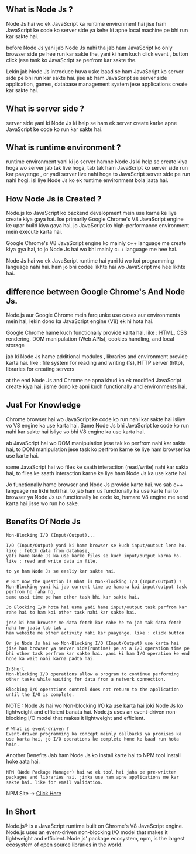 ## What is Node Js ?
Node Js hai wo ek JavaScript ka runtime environment hai jise ham JavaScript ke code ko server side ya kehe ki apne local machine pe bhi run kar sakte hai.

before Node Js yani jab Node Js nahi tha jab ham JavaScript ko only browser side pe hee run kar sakte the,
yani ki ham kuch click event , button click jese task ko JavaScript se perfrom kar sakte the.

Lekin jab Node Js introduce huva uske baad se ham JavaScript ko server side pe bhi run kar sakte hai.
jise ab ham JavaScript se server side application, games, database management system jese applications create kar sakte hai.


## What is server side ?
server side yani ki Node Js ki help se ham ek server create karke apne JavaScript ke code ko run kar sakte hai.

## What is runtime environment ?
runtime environment yani ki jo server hamne Node Js ki help se create kiya hoga wo server jab tak live hoga,
tab tak ham JavaScript ko server side run kar paayenge , or yadi server live nahi hoga to JavaScript server side pe run nahi hogi.
isi liye Node Js ko ek runtime environment bola jaata hai.


## How Node Js is Created ?
Node.js ko JavaScript ko backend development mein use karne ke liye create kiya gaya hai.
Ise primarily Google Chrome's V8 JavaScript engine ke upar build kiya gaya hai, jo JavaScript ko high-performance environment mein execute karta hai.

Google Chrome's V8 JavaScript engine ko mainly c++ language me create kiya gya hai,
to jo Node Js hai wo bhi mainly c++ language me hee hai.

Node Js hai wo ek JavaScript runtime hai yani ki wo koi programming language nahi hai.
ham jo bhi codee likhte hai wo JavaScript me hee likhte hai.

## difference between Google Chrome's And Node Js.
Node.js aur Google Chrome mein farq unke use cases aur environments mein hai, lekin dono ka JavaScript engine (V8) ek hi hota hai. 

Google Chrome hame kuch functionally provide karta hai.
like : HTML, CSS rendering, DOM manipulation (Web APIs), cookies handling, and local storage

jab ki Node Js hame additional modules , libraries and environment provide karta hai.
like : file system for reading and writing (fs), HTTP server (http), libraries for creating servers

at the end Node Js and Chrome ne apna khud ka ek modified JavaScript create kiya hai.
jisme dono ke apni kuch functionally and environments hai.


## Just For Knowledge
Chrome browser hai wo JavaScript ke code ko run nahi kar sakte hai isliye vo V8 engine ka use karta hai.
Same Node Js bhi JavaScript ke code ko run nahi kar sakte hai isliye vo bhi V8 engine ka use karta hai.

ab JavaScript hai wo DOM manipulation jese tak ko perfrom nahi kar sakta hai,
to DOM manipulation jese task ko perfrom karne ke liye ham browser ka use karte hai.

same JavaScript hai wo files ke saath interaction (read/write) nahi kar sakta hai,
to files ke saath interaction karne ke liye ham Node Js ka use karte hai.

Jo functionally hame browser and Node Js provide karte hai. wo sab c++ language me likhi hoti hai.
to jab ham us functionally ka use karte hai to browser ya Node Js us functionally ke code ko,
hamare V8 engine me send karta hai jisse wo run ho sake.




## Benefits Of Node Js
    Non-Blocking I/O (Input/Output)...

    I/O (Input/Output) yani ki hame browser se kuch input/output lena ho.
    like : fetch data from database,
    yafi hame Node Js ka use karke files se kuch input/output karna ho.
    like : read and write data in file.

    to ye ham Node Js se easliy kar sakte hai.

    # But now the question is What is Non-Blocking I/O (Input/Output) ?
    Non-Blocking yani ki jab current time pe hamara koi input/output task perfrom ho raha ho,
    same ussi time pe ham other task bhi kar sakte hai.

    Jo Blocking I/O hota hai usme yadi hame input/output task perfrom kar rahe hai to ham koi other task nahi kar sakte hai.

    jese ki ham browser me data fetch kar rahe he to jab tak data fetch nahi ho jaata tab tak ,
    ham website me other activity nahi kar paayenge. like : click button

    Or jo Node Js hai wo Non-Blocking I/O (Input/Output) use karta hai jise ham browser ya server side(runtime) pe at a I/O operation time pe bhi other task perfrom kar sakte hai. yani ki ham I/O operation ke end hone ka wait nahi karna padta hai.

    InShort
    Non-blocking I/O operations allow a program to continue performing other tasks while waiting for data from a network connection.

    Blocking I/O operations control does not return to the application until the I/O is complete.

NOTE : Node Js hai wo Non-blocking I/O ka use karta hai joki Node Js ko lightweight and efficient banata hai.
Node.js uses an event-driven non-blocking I/O model that makes it lightweight and efficient.

    # What is event-driven ?
    Event-driven programming ka concept mainly callbacks ya promises ka use karta hai, jo I/O operations ke complete hone ke baad run hota hain.

Another Benefits
    Jab ham Node Js ko install karte hai to NPM tool install hoke aata hai.

    NPM (Node Package Manager) hai wo ek tool hai jaha pe pre-written packages and libraries hai. jinka use ham apne applications me kar sakte hai. like for email validation.


NPM Site -> [Click Here](https://www.npmjs.com/)



## In Short
Node.js® is a JavaScript runtime built on Chrome's V8 JavaScript engine. Node.js uses an event-driven non-blocking I/O model that makes it lightweight and efficient. Node.js' package ecosystem, npm, is the largest ecosystem of open source libraries in the world.